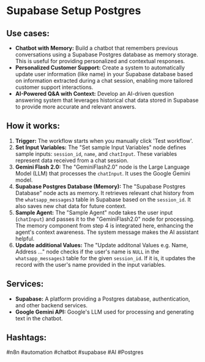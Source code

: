 # Supabase Setup Postgres

## Use cases:

- **Chatbot with Memory:**  Build a chatbot that remembers previous conversations using a Supabase Postgres database as memory storage. This is useful for providing personalized and contextual responses.
- **Personalized Customer Support:**  Create a system to automatically update user information (like name) in your Supabase database based on information extracted during a chat session, enabling more tailored customer support interactions.
- **AI-Powered Q&A with Context:**  Develop an AI-driven question answering system that leverages historical chat data stored in Supabase to provide more accurate and relevant answers.

## How it works:

1. **Trigger:** The workflow starts when you manually click 'Test workflow'.
2. **Set Input Variables:**  The "Set sample Input Variables" node defines sample inputs: `session_id`, `name`, and `chatInput`. These variables represent data received from a chat session.
3. **Gemini Flash 2.0:** The "GeminiFlash2.0" node is the Large Language Model (LLM) that processes the `chatInput`. It uses the Google Gemini model.
4. **Supabase Postgres Database (Memory):**  The "Supabase Postgres Database" node acts as memory. It retrieves relevant chat history from the `whatsapp_messages3` table in Supabase based on the `session_id`. It also saves new chat data for future context.
5. **Sample Agent:** The "Sample Agent" node takes the user input (`chatInput`) and passes it to the "GeminiFlash2.0" node for processing. The memory component from step 4 is integrated here, enhancing the agent's context awareness. The system message makes the AI assistant helpful.
6. **Update additional Values:**  The "Update additonal Values e.g. Name, Address ..." node checks if the user's name is `NULL` in the `whatsapp_messages3` table for the given `session_id`. If it is, it updates the record with the user's name provided in the input variables.

## Services:

- **Supabase:**  A platform providing a Postgres database, authentication, and other backend services.
- **Google Gemini API:**  Google's LLM used for processing and generating text in the chatbot.

## Hashtags:

#n8n #automation #chatbot #supabase #AI #Postgres
